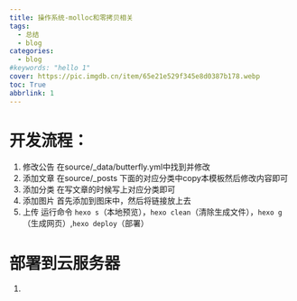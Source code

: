 ```yaml
---
title: 操作系统-molloc和零拷贝相关
tags:
  - 总结
  - blog
categories:
  - blog
#keywords: "hello 1"
cover: https://pic.imgdb.cn/item/65e21e529f345e8d0387b178.webp
toc: True
abbrlink: 1
---
```


# 开发流程：
1. 修改公告 在source/_data/butterfly.yml中找到并修改
2. 添加文章 在source/_posts 下面的对应分类中copy本模板然后修改内容即可
3. 添加分类 在写文章的时候写上对应分类即可
4. 添加图片 首先添加到图床中，然后将链接放上去
5. 上传 运行命令 `hexo s`（本地预览），`hexo clean`（清除生成文件），`hexo g`（生成网页）,`hexo deploy`（部署）

# 部署到云服务器
1. 